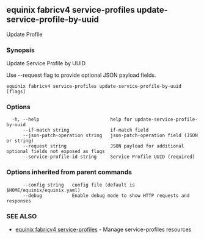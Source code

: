 ## equinix fabricv4 service-profiles update-service-profile-by-uuid

Update Profile

### Synopsis

Update Service Profile by UUID

Use --request flag to provide optional JSON payload fields.

```
equinix fabricv4 service-profiles update-service-profile-by-uuid [flags]
```

### Options

```
  -h, --help                          help for update-service-profile-by-uuid
      --if-match string               if-match field
      --json-patch-operation string   json-patch-operation field (JSON or string)
      --request string                JSON payload for additional optional fields not exposed as flags
      --service-profile-id string     Service Profile UUID (required)
```

### Options inherited from parent commands

```
      --config string   config file (default is $HOME/equinix/equinix.yaml)
      --debug           Enable debug mode to show HTTP requests and responses
```

### SEE ALSO

* [equinix fabricv4 service-profiles](equinix_fabricv4_service-profiles.md)	 - Manage service-profiles resources

